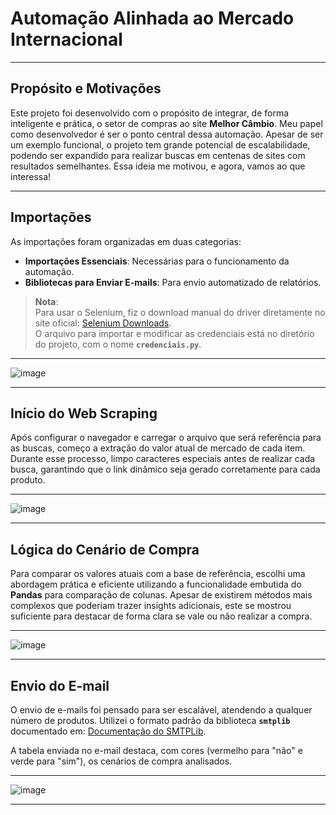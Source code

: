 # Automação Alinhada ao Mercado Internacional  

---

## **Propósito e Motivações**  

Este projeto foi desenvolvido com o propósito de integrar, de forma inteligente e prática, o setor de compras ao site **Melhor Câmbio**. Meu papel como desenvolvedor é ser o ponto central dessa automação. Apesar de ser um exemplo funcional, o projeto tem grande potencial de escalabilidade, podendo ser expandido para realizar buscas em centenas de sites com resultados semelhantes. Essa ideia me motivou, e agora, vamos ao que interessa!  

---

## **Importações**  

As importações foram organizadas em duas categorias:  
- **Importações Essenciais**: Necessárias para o funcionamento da automação.  
- **Bibliotecas para Enviar E-mails**: Para envio automatizado de relatórios.  

> **Nota**:  
> Para usar o Selenium, fiz o download manual do driver diretamente no site oficial: [Selenium Downloads](https://www.selenium.dev/downloads/).  
> O arquivo para importar e modificar as credenciais está no diretório do projeto, com o nome **`credenciais.py`**.  

---

![image](https://github.com/user-attachments/assets/c510f7ca-3142-4b61-a85e-039381b60d82)  

---

## **Início do Web Scraping**  

Após configurar o navegador e carregar o arquivo que será referência para as buscas, começo a extração do valor atual de mercado de cada item. Durante esse processo, limpo caracteres especiais antes de realizar cada busca, garantindo que o link dinâmico seja gerado corretamente para cada produto.  

---

![image](https://github.com/user-attachments/assets/e878ade3-405f-4cd5-83a1-e5b3d55d74d5)  

---

## **Lógica do Cenário de Compra**  

Para comparar os valores atuais com a base de referência, escolhi uma abordagem prática e eficiente utilizando a funcionalidade embutida do **Pandas** para comparação de colunas. Apesar de existirem métodos mais complexos que poderiam trazer insights adicionais, este se mostrou suficiente para destacar de forma clara se vale ou não realizar a compra.  

---

![image](https://github.com/user-attachments/assets/81aa08f6-4c4e-4071-b939-238b08470b67)  

---

## **Envio do E-mail**  

O envio de e-mails foi pensado para ser escalável, atendendo a qualquer número de produtos. Utilizei o formato padrão da biblioteca **`smtplib`** documentado em: [Documentação do SMTPLib](https://docs.python.org/3/library/smtplib.html).  

A tabela enviada no e-mail destaca, com cores (vermelho para "não" e verde para "sim"), os cenários de compra analisados.  

---

![image](https://github.com/user-attachments/assets/e4c1b471-d603-45c8-b707-5b5de49b6e72)  

---
